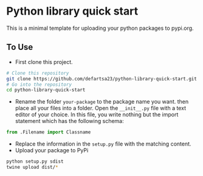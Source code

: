 # Python library quick start
This is a minimal template for uploading your python packages to pypi.org.

## To Use
* First clone this project.
```bash
# Clone this repository
git clone https://github.com/defartsa23/python-library-quick-start.git
# Go into the repository
cd python-library-quick-start
```
* Rename the folder `your-package` to the package name you want. then place all your files into a folder. Open the `__init__.py` file with a text editor of your choice. In this file, you write nothing but the import statement which has the following schema:
```python
from .Filename import Classname
```
* Replace the information in the `setup.py` file with the matching content.
* Upload your package to PyPi
```sh
python setup.py sdist
twine upload dist/*
```
